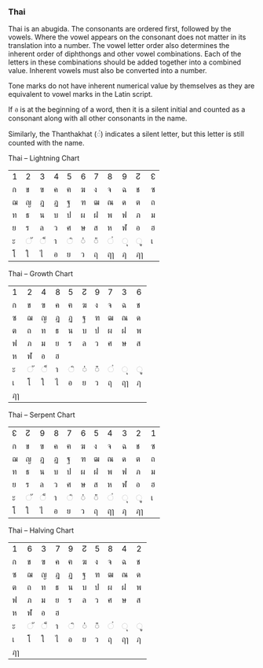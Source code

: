 ### <span id="anchor-34"></span>Thai

Thai is an abugida. The consonants are ordered first, followed by the
vowels. Where the vowel appears on the consonant does not matter in its
translation into a number. The vowel letter order also determines the
inherent order of diphthongs and other vowel combinations. Each of the
letters in these combinations should be added together into a combined
value. Inherent vowels must also be converted into a number. 

Tone marks do not have inherent numerical value by themselves as they
are equivalent to vowel marks in the Latin script. 

If อ is at the beginning of a word, then it is a silent initial and
counted as a consonant along with all other consonants in the name.

Similarly, the Thanthakhat (◌์) indicates a silent letter, but this
letter is still counted with the name.

Thai – Lightning Chart

|   |    |    |   |    |    |    |    |    |    |   |
| - | -- | -- | - | -- | -- | -- | -- | -- | -- | - |
| 1 | 2  | 3  | 4 | 5  | 6  | 7  | 8  | 9  | ↊  | ↋ |
| ก | ข  | ฃ  | ค | ฅ  | ฆ  | ง  | จ  | ฉ  | ช  | ซ |
| ฌ | ญ  | ฎ  | ฏ | ฐ  | ฑ  | ฒ  | ณ  | ด  | ต  | ถ |
| ท | ธ  | น  | บ | ป  | ผ  | ฝ  | พ  | ฟ  | ภ  | ม |
| ย | ร  | ล  | ว | ศ  | ษ  | ส  | ห  | ฬ  | อ  | ฮ |
| ะ | ◌ั | ◌็ | า | ◌ิ | ◌̍ | ◌̎ | ◌ํ | ◌ุ | ◌ู | เ |
| โ | ใ  | ไ  | อ | ย  | ว  | ฤ  | ฤๅ | ฦ  | ฦๅ |   |

Thai – Growth Chart

|    |    |    |   |    |    |    |    |    |    |
| -- | -- | -- | - | -- | -- | -- | -- | -- | -- |
| 1  | 2  | 4  | 8 | 5  | ↊  | 9  | 7  | 3  | 6  |
| ก  | ข  | ฃ  | ค | ฅ  | ฆ  | ง  | จ  | ฉ  | ช  |
| ซ  | ฌ  | ญ  | ฎ | ฏ  | ฐ  | ฑ  | ฒ  | ณ  | ด  |
| ต  | ถ  | ท  | ธ | น  | บ  | ป  | ผ  | ฝ  | พ  |
| ฟ  | ภ  | ม  | ย | ร  | ล  | ว  | ศ  | ษ  | ส  |
| ห  | ฬ  | อ  | ฮ |    |    |    |    |    |    |
| ะ  | ◌ั | ◌็ | า | ◌ิ | ◌̍ | ◌̎ | ◌ํ | ◌ุ | ◌ู |
| เ  | โ  | ใ  | ไ | อ  | ย  | ว  | ฤ  | ฤๅ | ฦ  |
| ฦๅ |    |    |   |    |    |    |    |    |    |

Thai – Serpent Chart

|   |    |    |   |    |    |    |    |    |    |   |
| - | -- | -- | - | -- | -- | -- | -- | -- | -- | - |
| ↋ | ↊  | 9  | 8 | 7  | 6  | 5  | 4  | 3  | 2  | 1 |
| ก | ข  | ฃ  | ค | ฅ  | ฆ  | ง  | จ  | ฉ  | ช  | ซ |
| ฌ | ญ  | ฎ  | ฏ | ฐ  | ฑ  | ฒ  | ณ  | ด  | ต  | ถ |
| ท | ธ  | น  | บ | ป  | ผ  | ฝ  | พ  | ฟ  | ภ  | ม |
| ย | ร  | ล  | ว | ศ  | ษ  | ส  | ห  | ฬ  | อ  | ฮ |
| ะ | ◌ั | ◌็ | า | ◌ิ | ◌̍ | ◌̎ | ◌ํ | ◌ุ | ◌ู | เ |
| โ | ใ  | ไ  | อ | ย  | ว  | ฤ  | ฤๅ | ฦ  | ฦๅ |   |

Thai – Halving Chart

|    |    |    |   |    |    |    |    |    |    |
| -- | -- | -- | - | -- | -- | -- | -- | -- | -- |
| 1  | 6  | 3  | 7 | 9  | ↊  | 5  | 8  | 4  | 2  |
| ก  | ข  | ฃ  | ค | ฅ  | ฆ  | ง  | จ  | ฉ  | ช  |
| ซ  | ฌ  | ญ  | ฎ | ฏ  | ฐ  | ฑ  | ฒ  | ณ  | ด  |
| ต  | ถ  | ท  | ธ | น  | บ  | ป  | ผ  | ฝ  | พ  |
| ฟ  | ภ  | ม  | ย | ร  | ล  | ว  | ศ  | ษ  | ส  |
| ห  | ฬ  | อ  | ฮ |    |    |    |    |    |    |
| ะ  | ◌ั | ◌็ | า | ◌ิ | ◌̍ | ◌̎ | ◌ํ | ◌ุ | ◌ู |
| เ  | โ  | ใ  | ไ | อ  | ย  | ว  | ฤ  | ฤๅ | ฦ  |
| ฦๅ |    |    |   |    |    |    |    |    |    |
